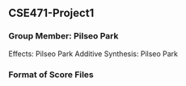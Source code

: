 ## CSE471-Project1
### Group Member: Pilseo Park
Effects: Pilseo Park
Additive Synthesis: Pilseo Park
### Format of Score Files

